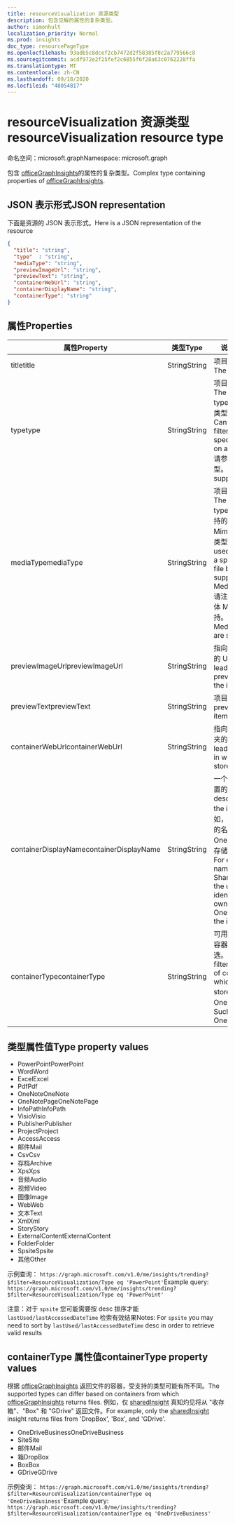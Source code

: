 ```yaml
---
title: resourceVisualization 资源类型
description: 包含见解的属性的复杂类型。
author: simonhult
localization_priority: Normal
ms.prod: insights
doc_type: resourcePageType
ms.openlocfilehash: 93adb5c8dcef2cb7472d2f58385f8c2a779566c8
ms.sourcegitcommit: acdf972e2f25fef2c6855f6f28a63c0762228ffa
ms.translationtype: MT
ms.contentlocale: zh-CN
ms.lasthandoff: 09/18/2020
ms.locfileid: "48054817"
---
```

# <a name="resourcevisualization-resource-type"></a><span data-ttu-id="47999-103">resourceVisualization 资源类型</span><span class="sxs-lookup"><span data-stu-id="47999-103">resourceVisualization resource type</span></span>

<span data-ttu-id="47999-104">命名空间：microsoft.graph</span><span class="sxs-lookup"><span data-stu-id="47999-104">Namespace: microsoft.graph</span></span>

<span data-ttu-id="47999-105">包含 [officeGraphInsights](officegraphinsights.md)的属性的复杂类型。</span><span class="sxs-lookup"><span data-stu-id="47999-105">Complex type containing properties of [officeGraphInsights](officegraphinsights.md).</span></span>

## <a name="json-representation"></a><span data-ttu-id="47999-106">JSON 表示形式</span><span class="sxs-lookup"><span data-stu-id="47999-106">JSON representation</span></span>

<span data-ttu-id="47999-107">下面是资源的 JSON 表示形式。</span><span class="sxs-lookup"><span data-stu-id="47999-107">Here is a JSON representation of the resource</span></span>

<!-- {
  "blockType": "resource",
  "optionalProperties": [
  ],  
  "@odata.type": "microsoft.graph.resourceVisualization"
}-->
```json
{
  "title": "string",
  "type"  : "string",
  "mediaType": "string",
  "previewImageUrl": "string",
  "previewText": "string",
  "containerWebUrl": "string",
  "containerDisplayName": "string",
  "containerType": "string"
}
```

## <a name="properties"></a><span data-ttu-id="47999-108">属性</span><span class="sxs-lookup"><span data-stu-id="47999-108">Properties</span></span>

| <span data-ttu-id="47999-109">属性</span><span class="sxs-lookup"><span data-stu-id="47999-109">Property</span></span>              | <span data-ttu-id="47999-110">类型</span><span class="sxs-lookup"><span data-stu-id="47999-110">Type</span></span>          | <span data-ttu-id="47999-111">说明</span><span class="sxs-lookup"><span data-stu-id="47999-111">Description</span></span>  |
| -------------         |---------------| -------------|
| <span data-ttu-id="47999-112">title</span><span class="sxs-lookup"><span data-stu-id="47999-112">title</span></span>                 | <span data-ttu-id="47999-113">String</span><span class="sxs-lookup"><span data-stu-id="47999-113">String</span></span>        | <span data-ttu-id="47999-114">项目的标题文本。</span><span class="sxs-lookup"><span data-stu-id="47999-114">The item's title text.</span></span>               |
| <span data-ttu-id="47999-115">type</span><span class="sxs-lookup"><span data-stu-id="47999-115">type</span></span>              | <span data-ttu-id="47999-116">String</span><span class="sxs-lookup"><span data-stu-id="47999-116">String</span></span>        | <span data-ttu-id="47999-117">项目的媒体类型。</span><span class="sxs-lookup"><span data-stu-id="47999-117">The item's media type.</span></span> <span data-ttu-id="47999-118">可用于根据特定类型筛选特定文件。</span><span class="sxs-lookup"><span data-stu-id="47999-118">Can be used for filtering for a specific file based on a specific type.</span></span> <span data-ttu-id="47999-119">请参阅以下支持的类型。</span><span class="sxs-lookup"><span data-stu-id="47999-119">See below for supported types.</span></span> |
| <span data-ttu-id="47999-120">mediaType</span><span class="sxs-lookup"><span data-stu-id="47999-120">mediaType</span></span>             | <span data-ttu-id="47999-121">String</span><span class="sxs-lookup"><span data-stu-id="47999-121">String</span></span>        | <span data-ttu-id="47999-122">项目的媒体类型。</span><span class="sxs-lookup"><span data-stu-id="47999-122">The item's media type.</span></span> <span data-ttu-id="47999-123">可用于根据受支持的 IANA 媒体 Mime 类型筛选特定类型的文件。</span><span class="sxs-lookup"><span data-stu-id="47999-123">Can be used for filtering for a specific type of file based on supported IANA Media Mime Types.</span></span> <span data-ttu-id="47999-124">请注意，并非所有媒体 Mime 类型都受支持。</span><span class="sxs-lookup"><span data-stu-id="47999-124">Note that not all Media Mime Types are supported.</span></span> |
| <span data-ttu-id="47999-125">previewImageUrl</span><span class="sxs-lookup"><span data-stu-id="47999-125">previewImageUrl</span></span>       | <span data-ttu-id="47999-126">String</span><span class="sxs-lookup"><span data-stu-id="47999-126">String</span></span>        | <span data-ttu-id="47999-127">指向项目的预览图像的 URL。</span><span class="sxs-lookup"><span data-stu-id="47999-127">A URL leading to the preview image for the item.</span></span> |
| <span data-ttu-id="47999-128">previewText</span><span class="sxs-lookup"><span data-stu-id="47999-128">previewText</span></span>           | <span data-ttu-id="47999-129">String</span><span class="sxs-lookup"><span data-stu-id="47999-129">String</span></span>        | <span data-ttu-id="47999-130">项目的预览文本。</span><span class="sxs-lookup"><span data-stu-id="47999-130">A preview text for the item.</span></span> |
| <span data-ttu-id="47999-131">containerWebUrl</span><span class="sxs-lookup"><span data-stu-id="47999-131">containerWebUrl</span></span>       | <span data-ttu-id="47999-132">String</span><span class="sxs-lookup"><span data-stu-id="47999-132">String</span></span>        | <span data-ttu-id="47999-133">指向存储项目的文件夹的路径。</span><span class="sxs-lookup"><span data-stu-id="47999-133">A path leading to the folder in which the item is stored.</span></span> |
| <span data-ttu-id="47999-134">containerDisplayName</span><span class="sxs-lookup"><span data-stu-id="47999-134">containerDisplayName</span></span>  | <span data-ttu-id="47999-135">String</span><span class="sxs-lookup"><span data-stu-id="47999-135">String</span></span>        | <span data-ttu-id="47999-136">一个描述项目存储位置的字符串。</span><span class="sxs-lookup"><span data-stu-id="47999-136">A string describing where the item is stored.</span></span> <span data-ttu-id="47999-137">例如，SharePoint 网站的名称或标识 OneDrive 的所有者存储项目的用户名。</span><span class="sxs-lookup"><span data-stu-id="47999-137">For example, the name of a SharePoint site or the user name identifying the owner of the OneDrive storing the item.</span></span>  |
| <span data-ttu-id="47999-138">containerType</span><span class="sxs-lookup"><span data-stu-id="47999-138">containerType</span></span>         | <span data-ttu-id="47999-139">String</span><span class="sxs-lookup"><span data-stu-id="47999-139">String</span></span> | <span data-ttu-id="47999-140">可用于按存储文件的容器的类型进行筛选。</span><span class="sxs-lookup"><span data-stu-id="47999-140">Can be used for filtering by the type of container in which the file is stored.</span></span> <span data-ttu-id="47999-141">如 Site 或 OneDriveBusiness。</span><span class="sxs-lookup"><span data-stu-id="47999-141">Such as Site or OneDriveBusiness.</span></span>       |

## <a name="type-property-values"></a><span data-ttu-id="47999-142">类型属性值</span><span class="sxs-lookup"><span data-stu-id="47999-142">Type property values</span></span>
-   <span data-ttu-id="47999-143">PowerPoint</span><span class="sxs-lookup"><span data-stu-id="47999-143">PowerPoint</span></span>
-   <span data-ttu-id="47999-144">Word</span><span class="sxs-lookup"><span data-stu-id="47999-144">Word</span></span>
-   <span data-ttu-id="47999-145">Excel</span><span class="sxs-lookup"><span data-stu-id="47999-145">Excel</span></span>
-   <span data-ttu-id="47999-146">Pdf</span><span class="sxs-lookup"><span data-stu-id="47999-146">Pdf</span></span>
-   <span data-ttu-id="47999-147">OneNote</span><span class="sxs-lookup"><span data-stu-id="47999-147">OneNote</span></span>
-   <span data-ttu-id="47999-148">OneNotePage</span><span class="sxs-lookup"><span data-stu-id="47999-148">OneNotePage</span></span>
-   <span data-ttu-id="47999-149">InfoPath</span><span class="sxs-lookup"><span data-stu-id="47999-149">InfoPath</span></span>
-   <span data-ttu-id="47999-150">Visio</span><span class="sxs-lookup"><span data-stu-id="47999-150">Visio</span></span>
-   <span data-ttu-id="47999-151">Publisher</span><span class="sxs-lookup"><span data-stu-id="47999-151">Publisher</span></span>
-   <span data-ttu-id="47999-152">Project</span><span class="sxs-lookup"><span data-stu-id="47999-152">Project</span></span>
-   <span data-ttu-id="47999-153">Access</span><span class="sxs-lookup"><span data-stu-id="47999-153">Access</span></span>
-   <span data-ttu-id="47999-154">邮件</span><span class="sxs-lookup"><span data-stu-id="47999-154">Mail</span></span>
-   <span data-ttu-id="47999-155">Csv</span><span class="sxs-lookup"><span data-stu-id="47999-155">Csv</span></span>
-   <span data-ttu-id="47999-156">存档</span><span class="sxs-lookup"><span data-stu-id="47999-156">Archive</span></span>
-   <span data-ttu-id="47999-157">Xps</span><span class="sxs-lookup"><span data-stu-id="47999-157">Xps</span></span>
-   <span data-ttu-id="47999-158">音频</span><span class="sxs-lookup"><span data-stu-id="47999-158">Audio</span></span>
-   <span data-ttu-id="47999-159">视频</span><span class="sxs-lookup"><span data-stu-id="47999-159">Video</span></span>
-   <span data-ttu-id="47999-160">图像</span><span class="sxs-lookup"><span data-stu-id="47999-160">Image</span></span>
-   <span data-ttu-id="47999-161">Web</span><span class="sxs-lookup"><span data-stu-id="47999-161">Web</span></span>
-   <span data-ttu-id="47999-162">文本</span><span class="sxs-lookup"><span data-stu-id="47999-162">Text</span></span>
-   <span data-ttu-id="47999-163">Xml</span><span class="sxs-lookup"><span data-stu-id="47999-163">Xml</span></span>
-   <span data-ttu-id="47999-164">Story</span><span class="sxs-lookup"><span data-stu-id="47999-164">Story</span></span>
-   <span data-ttu-id="47999-165">ExternalContent</span><span class="sxs-lookup"><span data-stu-id="47999-165">ExternalContent</span></span>
-   <span data-ttu-id="47999-166">Folder</span><span class="sxs-lookup"><span data-stu-id="47999-166">Folder</span></span>
- <span data-ttu-id="47999-167">Spsite</span><span class="sxs-lookup"><span data-stu-id="47999-167">Spsite</span></span>
-   <span data-ttu-id="47999-168">其他</span><span class="sxs-lookup"><span data-stu-id="47999-168">Other</span></span>

<span data-ttu-id="47999-169">示例查询： `https://graph.microsoft.com/v1.0/me/insights/trending?$filter=ResourceVisualization/Type eq 'PowerPoint'`</span><span class="sxs-lookup"><span data-stu-id="47999-169">Example query: `https://graph.microsoft.com/v1.0/me/insights/trending?$filter=ResourceVisualization/Type eq 'PowerPoint'`</span></span>

<span data-ttu-id="47999-170">注意：对于 `spsite` 您可能需要按 desc 排序才能 `lastUsed/lastAccessedDateTime` 检索有效结果</span><span class="sxs-lookup"><span data-stu-id="47999-170">Notes: For `spsite` you may need to sort by `lastUsed/lastAccessedDateTime` desc in order to retrieve valid results</span></span>

## <a name="containertype-property-values"></a><span data-ttu-id="47999-171">containerType 属性值</span><span class="sxs-lookup"><span data-stu-id="47999-171">containerType property values</span></span>
<span data-ttu-id="47999-172">根据 [officeGraphInsights](officegraphinsights.md) 返回文件的容器，受支持的类型可能有所不同。</span><span class="sxs-lookup"><span data-stu-id="47999-172">The supported types can differ based on containers from which [officeGraphInsights](officegraphinsights.md) returns files.</span></span> <span data-ttu-id="47999-173">例如，仅 [sharedInsight](insights-shared.md) 真知灼见将从 "收存箱"、"Box" 和 "GDrive" 返回文件。</span><span class="sxs-lookup"><span data-stu-id="47999-173">For example, only the [sharedInsight](insights-shared.md) insight returns files from 'DropBox', 'Box', and 'GDrive'.</span></span>

-   <span data-ttu-id="47999-174">OneDriveBusiness</span><span class="sxs-lookup"><span data-stu-id="47999-174">OneDriveBusiness</span></span>
-   <span data-ttu-id="47999-175">Site</span><span class="sxs-lookup"><span data-stu-id="47999-175">Site</span></span>
-   <span data-ttu-id="47999-176">邮件</span><span class="sxs-lookup"><span data-stu-id="47999-176">Mail</span></span>
-   <span data-ttu-id="47999-177">箱</span><span class="sxs-lookup"><span data-stu-id="47999-177">DropBox</span></span>
-   <span data-ttu-id="47999-178">Box</span><span class="sxs-lookup"><span data-stu-id="47999-178">Box</span></span>
-   <span data-ttu-id="47999-179">GDrive</span><span class="sxs-lookup"><span data-stu-id="47999-179">GDrive</span></span>

<span data-ttu-id="47999-180">示例查询： `https://graph.microsoft.com/v1.0/me/insights/trending?$filter=ResourceVisualization/containerType eq 'OneDriveBusiness'`</span><span class="sxs-lookup"><span data-stu-id="47999-180">Example query: `https://graph.microsoft.com/v1.0/me/insights/trending?$filter=ResourceVisualization/containerType eq 'OneDriveBusiness'`</span></span>

